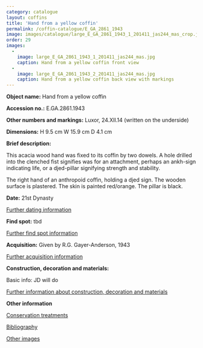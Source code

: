 ```yaml
---
category: catalogue
layout: coffins
title: 'Hand from a yellow coffin'
permalink: /coffin-catalogue/E_GA_2861_1943
image: images/catalogue/large_E_GA_2861_1943_1_201411_jas244_mas_crop.jpg
order: 29
images: 
  -
    image: large_E_GA_2861_1943_1_201411_jas244_mas.jpg
    caption: Hand from a yellow coffin front view 
  -
    image: large_E_GA_2861_1943_2_201411_jas244_mas.jpg
    caption: Hand from a yellow coffin back view with markings
---
```


**Object name:** 
Hand from a yellow coffin

**Accession no.:** 
E.GA.2861.1943

**Other numbers and markings:**
Luxor, 24.XII.14 (written on the underside)

**Dimensions:** 
H 9.5 cm
W 15.9 cm
D 4.1 cm

**Brief description:** 

This acacia wood hand was fixed to its coffin by two dowels. A hole drilled into the clenched fist signifies was for an attachment, perhaps an ankh-sign indicating life, or a djed-pillar signifying strength and stability.

The right hand of an anthropoid coffin, holding a djed sign. The wooden surface is plastered. 
The skin is painted red/orange. The pillar is black.


**Date:**
21st Dynasty

[Further dating information](/catalogue_extras/E_GA_2861_1943_dating)

**Find spot:**
tbd

[Further find spot information](/catalogue_extras/E_GA_2861_1943_findspot)

**Acquisition:**
Given by R.G. Gayer-Anderson, 1943

[Further acquisition information](/catalogue_extras/E_GA_2861_1943_acquisition)

**Construction, decoration and materials:**

Basic info: JD will do

[Further information about construction, decoration and materials](/catalogue_extras/E_GA_2861_1943_materials)


**Other information**

[Conservation treatments](/catalogue_extras/E_GA_2861_1943_conservation)

[Bibliography](/catalogue_extras/E_GA_2861_1943_bibliography)

[Other images](/catalogue_extras/E_GA_2861_1943_imagesheet)


